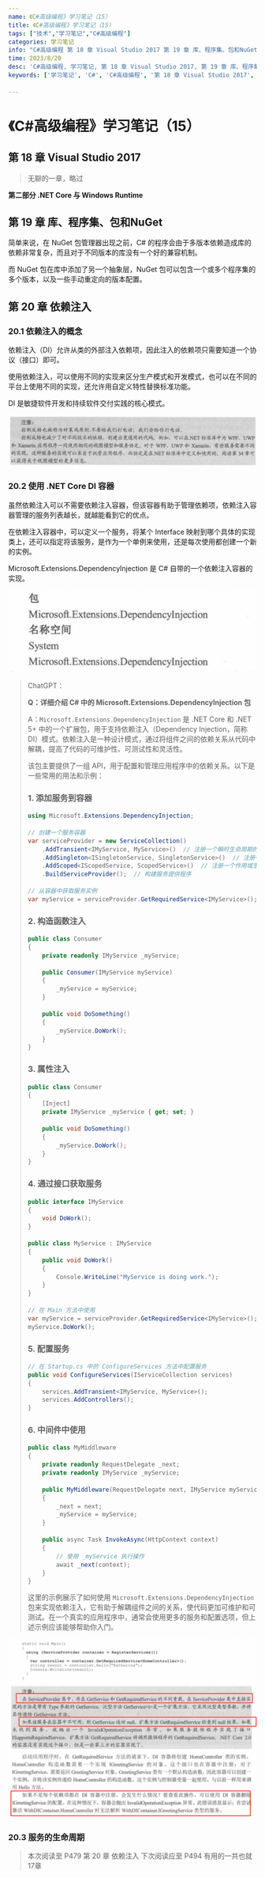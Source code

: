 ```yaml
---
name: 《C#高级编程》学习笔记（15）
title: 《C#高级编程》学习笔记（15）
tags: ["技术","学习笔记","C#高级编程"]
categories: 学习笔记
info: "C#高级编程 第 18 章 Visual Studio 2017 第 19 章 库、程序集、包和NuGet 第 20 章 依赖注入"
time: 2023/8/20
desc: 'C#高级编程, 学习笔记, 第 18 章 Visual Studio 2017, 第 19 章 库、程序集、包和NuGet, 第 20 章 依赖注入 第 20 章 依赖注入'
keywords: ['学习笔记', 'C#', 'C#高级编程', '第 18 章 Visual Studio 2017', '第 19 章 库、程序集、包和NuGet', '第 20 章 依赖注入']

---
```


#  《C#高级编程》学习笔记（15）

## 第 18 章 Visual Studio 2017

> 无聊的一章，略过

**第二部分 .NET Core 与 Windows Runtime**

## 第 19 章 库、程序集、包和NuGet

简单来说，在 NuGet 包管理器出现之前，C# 的程序会由于多版本依赖造成库的依赖非常复杂，而且对于不同版本的库没有一个好的兼容机制。

而 NuGet 包在库中添加了另一个抽象层，NuGet 包可以包含一个或多个程序集的多个版本，以及一些手动重定向的版本配置。

## 第 20 章 依赖注入

### 20.1 依赖注入的概念

依赖注入（DI）允许从类的外部注入依赖项，因此注入的依赖项只需要知道一个协议（接口）即可。

使用依赖注入，可以使用不同的实现来区分生产模式和开发模式，也可以在不同的平台上使用不同的实现，还允许用自定义特性替换标准功能。

DI 是敏捷软件开发和持续软件交付实践的核心模式。

![17-22.png](./images/17-22.png)

### 20.2 使用 .NET Core DI 容器

虽然依赖注入可以不需要依赖注入容器，但该容器有助于管理依赖项，依赖注入容器管理的服务列表越长，就越能看到它的优点。

在依赖注入容器中，可以定义一个服务，将某个 Interface 映射到哪个具体的实现类上，还可以指定将该服务，是作为一个单例来使用，还是每次使用都创建一个新的实例。

Microsoft.Extensions.DependencyInjection 是 C# 自带的一个依赖注入容器的实现。

![17-23.png](./images/17-23.png)

> ChatGPT：
>
> **Q：详细介绍 C# 中的 Microsoft.Extensions.DependencyInjection 包**
>
> A：`Microsoft.Extensions.DependencyInjection` 是 .NET Core 和 .NET 5+ 中的一个扩展包，用于支持依赖注入（Dependency Injection，简称 DI）模式。依赖注入是一种设计模式，通过将组件之间的依赖关系从代码中解耦，提高了代码的可维护性、可测试性和灵活性。
>
> 该包主要提供了一组 API，用于配置和管理应用程序中的依赖关系。以下是一些常用的用法和示例：
>
> ### 1. 添加服务到容器
>
> ```csharp
> using Microsoft.Extensions.DependencyInjection;
> 
> // 创建一个服务容器
> var serviceProvider = new ServiceCollection()
>     .AddTransient<IMyService, MyService>()  // 注册一个瞬时生命周期的服务
>     .AddSingleton<ISingletonService, SingletonService>()  // 注册一个单例生命周期的服务
>     .AddScoped<IScopedService, ScopedService>()  // 注册一个作用域生命周期的服务
>     .BuildServiceProvider();  // 构建服务提供程序
> 
> // 从容器中获取服务实例
> var myService = serviceProvider.GetRequiredService<IMyService>();
> ```
>
> ### 2. 构造函数注入
>
> ```csharp
> public class Consumer
> {
>     private readonly IMyService _myService;
> 
>     public Consumer(IMyService myService)
>     {
>         _myService = myService;
>     }
> 
>     public void DoSomething()
>     {
>         _myService.DoWork();
>     }
> }
> ```
>
> ### 3. 属性注入
>
> ```csharp
> public class Consumer
> {
>     [Inject]
>     private IMyService _myService { get; set; }
> 
>     public void DoSomething()
>     {
>         _myService.DoWork();
>     }
> }
> ```
>
> ### 4. 通过接口获取服务
>
> ```csharp
> public interface IMyService
> {
>     void DoWork();
> }
> 
> public class MyService : IMyService
> {
>     public void DoWork()
>     {
>         Console.WriteLine("MyService is doing work.");
>     }
> }
> 
> // 在 Main 方法中使用
> var myService = serviceProvider.GetRequiredService<IMyService>();
> myService.DoWork();
> ```
>
> ### 5. 配置服务
>
> ```csharp
> // 在 Startup.cs 中的 ConfigureServices 方法中配置服务
> public void ConfigureServices(IServiceCollection services)
> {
>     services.AddTransient<IMyService, MyService>();
>     services.AddControllers();
> }
> ```
>
> ### 6. 中间件中使用
>
> ```csharp
> public class MyMiddleware
> {
>     private readonly RequestDelegate _next;
>     private readonly IMyService _myService;
> 
>     public MyMiddleware(RequestDelegate next, IMyService myService)
>     {
>         _next = next;
>         _myService = myService;
>     }
> 
>     public async Task InvokeAsync(HttpContext context)
>     {
>         // 使用 _myService 执行操作
>         await _next(context);
>     }
> }
> ```
>
> 这里的示例展示了如何使用 `Microsoft.Extensions.DependencyInjection` 包来实现依赖注入，它有助于解耦组件之间的关系，使代码更加可维护和可测试。在一个真实的应用程序中，通常会使用更多的服务和配置选项，但上述示例应该能够帮助你入门。

![17-24.png](./images/17-24.png)

### 20.3 服务的生命周期









> 本次阅读至 P479  第 20 章 依赖注入  下次阅读应至 P494 有用的一共也就17章

